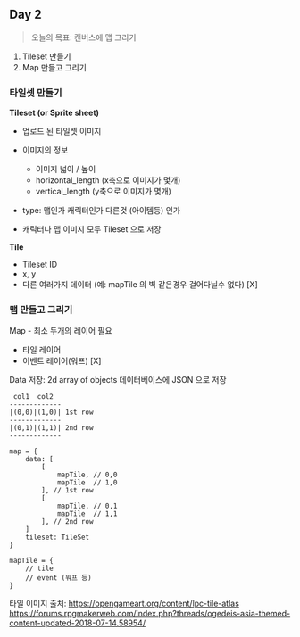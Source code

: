 ## Day 2
> 오늘의 목표: 캔버스에 맵 그리기

1. Tileset 만들기
2. Map 만들고 그리기

### 타일셋 만들기
**Tileset (or Sprite sheet)**
- 업로드 된 타일셋 이미지
- 이미지의 정보
    - 이미지 넓이 / 높이
    - horizontal_length (x축으로 이미지가 몇개)
    - vertical_length (y축으로 이미지가 몇개)
- type: 맵인가 캐릭터인가 다른것 (아이템등) 인가

- 캐릭터나 맵 이미지 모두 Tileset 으로 저장

**Tile**
- Tileset ID
- x, y
- 다른 여러가지 데이터 (예: mapTile 의 벽 같은경우 걸어다닐수 없다) [X]
### 맵 만들고 그리기
Map - 최소 두개의 레이어 필요
- 타일 레이어
- 이벤트 레이어(워프) [X]

Data 저장: 
2d array of objects
데이터베이스에  JSON 으로 저장

```
 col1  col2
-------------
|(0,0)|(1,0)| 1st row
-------------
|(0,1)|(1,1)| 2nd row
-------------

map = {
	data: [
		[
			mapTile, // 0,0 
			mapTile  // 1,0
		], // 1st row
		[
			mapTile, // 0,1
			mapTile  // 1,1
		], // 2nd row
	]
	tileset: TileSet
}

mapTile = {
	// tile
	// event (워프 등)
}
```

타일 이미지 출처: 
https://opengameart.org/content/lpc-tile-atlas
https://forums.rpgmakerweb.com/index.php?threads/ogedeis-asia-themed-content-updated-2018-07-14.58954/
